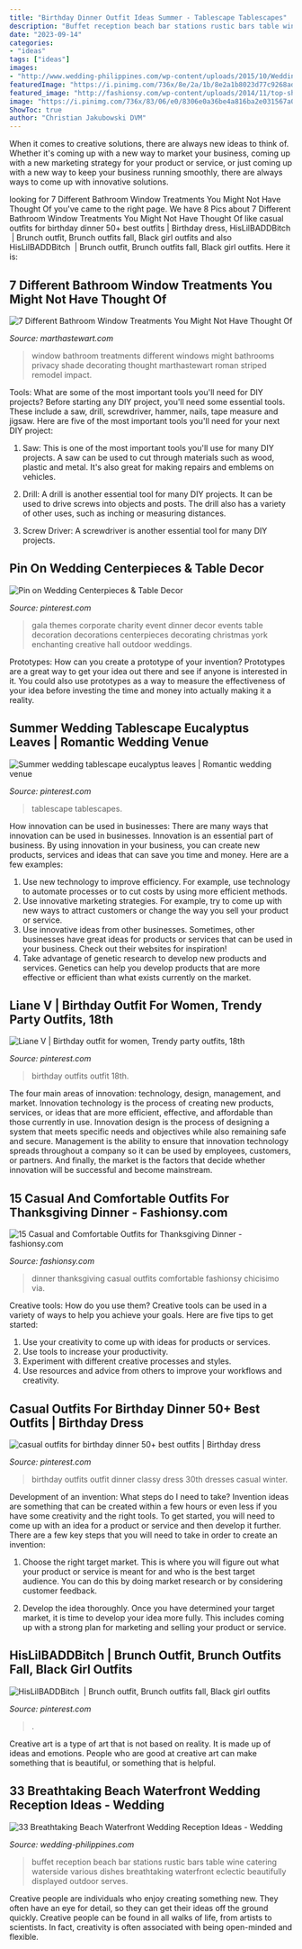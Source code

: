 ```yaml
---
title: "Birthday Dinner Outfit Ideas Summer - Tablescape Tablescapes"
description: "Buffet reception beach bar stations rustic bars table wine catering waterside various dishes breathtaking waterfront eclectic beautifully displayed outdoor serves"
date: "2023-09-14"
categories:
- "ideas"
tags: ["ideas"]
images:
- "http://www.wedding-philippines.com/wp-content/uploads/2015/10/Wedding-Philippines-33-Breathtaking-Beach-Waterfront-Wedding-Reception-Venue-Ideas-13.jpg"
featuredImage: "https://i.pinimg.com/736x/8e/2a/1b/8e2a1b8023d77c9268addef020ab0061.jpg"
featured_image: "http://fashionsy.com/wp-content/uploads/2014/11/top-shop-panuelos-bufandas-echarpeslook-main-single.jpg"
image: "https://i.pinimg.com/736x/83/06/e0/8306e0a36be4a816ba2e031567a081ce.jpg"
ShowToc: true
author: "Christian Jakubowski DVM"
---
```



When it comes to creative solutions, there are always new ideas to think of. Whether it's coming up with a new way to market your business, coming up with a new marketing strategy for your product or service, or just coming up with a new way to keep your business running smoothly, there are always ways to come up with innovative solutions.

	

		
looking for 7 Different Bathroom Window Treatments You Might Not Have Thought Of you've came to the right page. We have 8 Pics about 7 Different Bathroom Window Treatments You Might Not Have Thought Of like casual outfits for birthday dinner 50+ best outfits | Birthday dress, HisLilBADDBitch ‬ | Brunch outfit, Brunch outfits fall, Black girl outfits and also HisLilBADDBitch ‬ | Brunch outfit, Brunch outfits fall, Black girl outfits. Here it is:
		
    
## 7 Different Bathroom Window Treatments You Might Not Have Thought Of

<img loading=lazy src="http://assets.marthastewart.com/styles/wmax-1500/d24/striped-roman-shade-1027/striped-roman-shade-1027.jpg?itok=OKkOVylv" onerror="this.onerror=null;this.src='https://tse2.mm.bing.net/th?id=OIP.nkW-rc4-lXChZUMjGWb6xgHaKh&amp;pid=15.1';" alt="7 Different Bathroom Window Treatments You Might Not Have Thought Of">

_Source: marthastewart.com_

>window bathroom treatments different windows might bathrooms privacy shade decorating thought marthastewart roman striped remodel impact. 

	

Tools: What are some of the most important tools you'll need for DIY projects?
Before starting any DIY project, you'll need some essential tools. These include a saw, drill, screwdriver, hammer, nails, tape measure and jigsaw. Here are five of the most important tools you'll need for your next DIY project: 
1) Saw: This is one of the most important tools you'll use for many DIY projects. A saw can be used to cut through materials such as wood, plastic and metal. It's also great for making repairs and emblems on vehicles. 

2) Drill: A drill is another essential tool for many DIY projects. It can be used to drive screws into objects and posts. The drill also has a variety of other uses, such as inching or measuring distances. 

3) Screw Driver: A screwdriver is another essential tool for many DIY projects.

    
## Pin On Wedding Centerpieces &amp; Table Decor

<img loading=lazy src="https://i.pinimg.com/736x/d7/bc/e4/d7bce4bb4f2a8eeac3511d8510200453--gala-themes-gala-dinner.jpg" onerror="this.onerror=null;this.src='https://tse3.mm.bing.net/th?id=OIP.ZXW_b-o5kjKvPj0zozlt2AHaKT&amp;pid=15.1';" alt="Pin on Wedding Centerpieces &amp; Table Decor">

_Source: pinterest.com_

>gala themes corporate charity event dinner decor events table decoration decorations centerpieces decorating christmas york enchanting creative hall outdoor weddings. 

	

Prototypes: How can you create a prototype of your invention?
Prototypes are a great way to get your idea out there and see if anyone is interested in it. You could also use prototypes as a way to measure the effectiveness of your idea before investing the time and money into actually making it a reality.

    
## Summer Wedding Tablescape Eucalyptus Leaves | Romantic Wedding Venue

<img loading=lazy src="https://i.pinimg.com/736x/8c/5f/b5/8c5fb5e8c05a4308908121d54c883f3d.jpg" onerror="this.onerror=null;this.src='https://tse2.mm.bing.net/th?id=OIP.cCzEx7F1ApQqZW_wtCnowAHaLG&amp;pid=15.1';" alt="Summer wedding tablescape eucalyptus leaves | Romantic wedding venue">

_Source: pinterest.com_

>tablescape tablescapes. 

	

How innovation can be used in businesses: There are many ways that innovation can be used in businesses.
Innovation is an essential part of business. By using innovation in your business, you can create new products, services and ideas that can save you time and money. Here are a few examples: 
1. Use new technology to improve efficiency. For example, use technology to automate processes or to cut costs by using more efficient methods. 
2. Use innovative marketing strategies. For example, try to come up with new ways to attract customers or change the way you sell your product or service. 
3. Use innovative ideas from other businesses. Sometimes, other businesses have great ideas for products or services that can be used in your business. Check out their websites for inspiration! 
4. Take advantage of genetic research to develop new products and services. Genetics can help you develop products that are more effective or efficient than what exists currently on the market.

    
## Liane V | Birthday Outfit For Women, Trendy Party Outfits, 18th

<img loading=lazy src="https://i.pinimg.com/736x/8e/2a/1b/8e2a1b8023d77c9268addef020ab0061.jpg" onerror="this.onerror=null;this.src='https://tse4.mm.bing.net/th?id=OIP.sWN1OLRl79zbLXTK4oaRsQHaIv&amp;pid=15.1';" alt="Liane V | Birthday outfit for women, Trendy party outfits, 18th">

_Source: pinterest.com_

>birthday outfits outfit 18th. 

	

The four main areas of innovation: technology, design, management, and market.
Innovation technology is the process of creating new products, services, or ideas that are more efficient, effective, and affordable than those currently in use. Innovation design is the process of designing a system that meets specific needs and objectives while also remaining safe and secure. Management is the ability to ensure that innovation technology spreads throughout a company so it can be used by employees, customers, or partners. And finally, the market is the factors that decide whether innovation will be successful and become mainstream.

    
## 15 Casual And Comfortable Outfits For Thanksgiving Dinner - Fashionsy.com

<img loading=lazy src="http://fashionsy.com/wp-content/uploads/2014/11/top-shop-panuelos-bufandas-echarpeslook-main-single.jpg" onerror="this.onerror=null;this.src='https://tse1.mm.bing.net/th?id=OIP._-9u96FQQ5mT9gZt_GBwrwHaLp&amp;pid=15.1';" alt="15 Casual and Comfortable Outfits for Thanksgiving Dinner - fashionsy.com">

_Source: fashionsy.com_

>dinner thanksgiving casual outfits comfortable fashionsy chicisimo via. 

	

Creative tools: How do you use them?
Creative tools can be used in a variety of ways to help you achieve your goals. Here are five tips to get started: 
1. Use your creativity to come up with ideas for products or services.
2. Use tools to increase your productivity.
3. Experiment with different creative processes and styles.
4. Use resources and advice from others to improve your workflows and creativity.

    
## Casual Outfits For Birthday Dinner 50+ Best Outfits | Birthday Dress

<img loading=lazy src="https://i.pinimg.com/736x/83/06/e0/8306e0a36be4a816ba2e031567a081ce.jpg" onerror="this.onerror=null;this.src='https://tse2.mm.bing.net/th?id=OIP.Ws3BZ79B81iLzIYy6_XSJwAAAA&amp;pid=15.1';" alt="casual outfits for birthday dinner 50+ best outfits | Birthday dress">

_Source: pinterest.com_

>birthday outfits outfit dinner classy dress 30th dresses casual winter. 

	

Development of an invention: What steps do I need to take?
Invention ideas are something that can be created within a few hours or even less if you have some creativity and the right tools. To get started, you will need to come up with an idea for a product or service and then develop it further. There are a few key steps that you will need to take in order to create an invention:
1. Choose the right target market. This is where you will figure out what your product or service is meant for and who is the best target audience. You can do this by doing market research or by considering customer feedback.

2. Develop the idea thoroughly. Once you have determined your target market, it is time to develop your idea more fully. This includes coming up with a strong plan for marketing and selling your product or service.

    
## HisLilBADDBitch ‬ | Brunch Outfit, Brunch Outfits Fall, Black Girl Outfits

<img loading=lazy src="https://i.pinimg.com/736x/ef/4f/8e/ef4f8e6a4e7859ab886ccd6707e74282.jpg" onerror="this.onerror=null;this.src='https://tse2.mm.bing.net/th?id=OIP.7uUCjO0BQkSzyWikbiSR5wHaJ3&amp;pid=15.1';" alt="HisLilBADDBitch ‬ | Brunch outfit, Brunch outfits fall, Black girl outfits">

_Source: pinterest.com_

>. 

	

Creative art is a type of art that is not based on reality. It is made up of ideas and emotions. People who are good at creative art can make something that is beautiful, or something that is helpful.

    
## 33 Breathtaking Beach Waterfront Wedding Reception Ideas - Wedding

<img loading=lazy src="http://www.wedding-philippines.com/wp-content/uploads/2015/10/Wedding-Philippines-33-Breathtaking-Beach-Waterfront-Wedding-Reception-Venue-Ideas-13.jpg" onerror="this.onerror=null;this.src='https://tse3.mm.bing.net/th?id=OIP.3JaX9PVSw7c3fEyhvvlgiAHaLL&amp;pid=15.1';" alt="33 Breathtaking Beach Waterfront Wedding Reception Ideas - Wedding">

_Source: wedding-philippines.com_

>buffet reception beach bar stations rustic bars table wine catering waterside various dishes breathtaking waterfront eclectic beautifully displayed outdoor serves. 

	

Creative people are individuals who enjoy creating something new. They often have an eye for detail, so they can get their ideas off the ground quickly. Creative people can be found in all walks of life, from artists to scientists. In fact, creativity is often associated with being open-minded and flexible.

